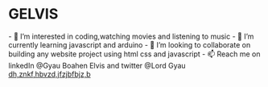 <h1>GELVIS</h1>
- 👀 I’m interested in coding,watching movies and listening to music
- 🌱 I’m currently learning javascript and arduino
- 💞️ I’m looking to collaborate on building any website project using html css and javascript
- 📫 Reach me on linkedIn @Gyau Boahen Elvis and twitter @Lord Gyau
<a href=' '>dh,znkf,hbvzd,jfzjbfbjz,b</a>
<!---
gyauelvis/gyauelvis is a ✨ special ✨ repository because its `README.md` (this file) appears on your GitHub profile.
You can click the Preview link to take a look at your changes.
--->
